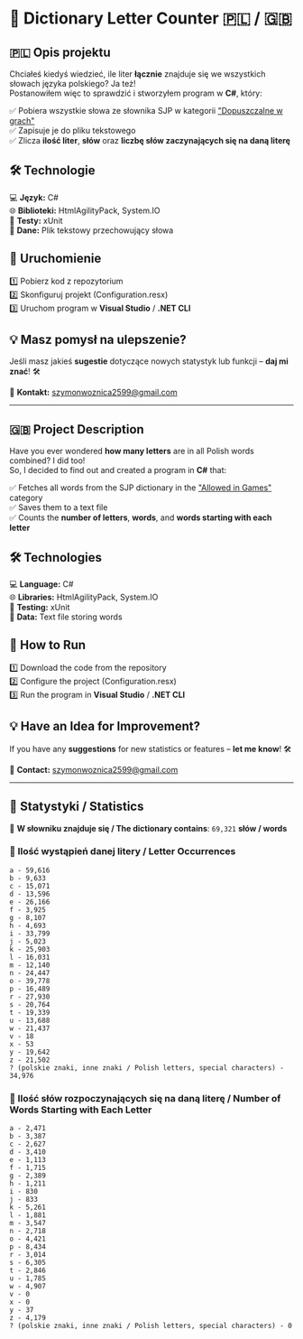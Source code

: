 # 📖 Dictionary Letter Counter 🇵🇱 / 🇬🇧

## 🇵🇱 Opis projektu

Chciałeś kiedyś wiedzieć, ile liter **łącznie** znajduje się we wszystkich słowach języka polskiego? Ja też!\
Postanowiłem więc to sprawdzić i stworzyłem program w **C#**, który:

✅ Pobiera wszystkie słowa ze słownika SJP w kategorii ["Dopuszczalne w grach"](https://sjp.pl/sl/growe)\
✅ Zapisuje je do pliku tekstowego\
✅ Zlicza **ilość liter**, **słów** oraz **liczbę słów zaczynających się na daną literę**

## 🛠️ Technologie

💻 **Język:** C#\
🌐 **Biblioteki:** HtmlAgilityPack, System.IO\
🧪 **Testy:** xUnit\
📂 **Dane:** Plik tekstowy przechowujący słowa

## 🚀 Uruchomienie

1️⃣ Pobierz kod z repozytorium\
2️⃣ Skonfiguruj projekt (Configuration.resx)\
3️⃣ Uruchom program w **Visual Studio** / **.NET CLI**

## 💡 Masz pomysł na ulepszenie?

Jeśli masz jakieś **sugestie** dotyczące nowych statystyk lub funkcji – **daj mi znać**! 🛠️

📩 **Kontakt:** [szymonwoznica2599@gmail.com](mailto\:szymonwoznica2599@gmail.com)

---

## 🇬🇧 Project Description

Have you ever wondered **how many letters** are in all Polish words combined? I did too!\
So, I decided to find out and created a program in **C#** that:

✅ Fetches all words from the SJP dictionary in the ["Allowed in Games"](https://sjp.pl/sl/growe) category\
✅ Saves them to a text file\
✅ Counts the **number of letters**, **words**, and **words starting with each letter**

## 🛠️ Technologies

💻 **Language:** C#\
🌐 **Libraries:** HtmlAgilityPack, System.IO\
🧪 **Testing:** xUnit\
📂 **Data:** Text file storing words

## 🚀 How to Run

1️⃣ Download the code from the repository\
2️⃣ Configure the project (Configuration.resx)\
3️⃣ Run the program in **Visual Studio** / **.NET CLI**

## 💡 Have an Idea for Improvement?

If you have any **suggestions** for new statistics or features – **let me know**! 🛠️

📩 **Contact:** [szymonwoznica2599@gmail.com](mailto\:szymonwoznica2599@gmail.com)

---

## 📜 Statystyki / Statistics

📌 **W słowniku znajduje się / The dictionary contains**: `69,321` **słów / words**

### 🔡 Ilość wystąpień danej litery / Letter Occurrences

```
a - 59,616  
b - 9,633  
c - 15,071  
d - 13,596  
e - 26,166  
f - 3,925  
g - 8,107  
h - 4,693  
i - 33,799  
j - 5,023  
k - 25,903  
l - 16,031  
m - 12,140  
n - 24,447  
o - 39,778  
p - 16,489  
r - 27,930  
s - 20,764  
t - 19,339  
u - 13,688  
w - 21,437  
v - 18  
x - 53  
y - 19,642  
z - 21,502  
? (polskie znaki, inne znaki / Polish letters, special characters) - 34,976  
```

### 🏁 Ilość słów rozpoczynających się na daną literę / Number of Words Starting with Each Letter

```
a - 2,471  
b - 3,387  
c - 2,627  
d - 3,410  
e - 1,113  
f - 1,715  
g - 2,389  
h - 1,211  
i - 830  
j - 833  
k - 5,261  
l - 1,881  
m - 3,547  
n - 2,718  
o - 4,421  
p - 8,434  
r - 3,014  
s - 6,305  
t - 2,846  
u - 1,785  
w - 4,907  
v - 0  
x - 0  
y - 37  
z - 4,179  
? (polskie znaki, inne znaki / Polish letters, special characters) - 0  
```

